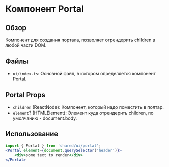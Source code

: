# Компонент Portal

## Обзор
Компонент для создания портала, позволяет отрендерить children в любой части DOM.

## Файлы
- `ui/index.ts`: Основной файл, в котором определяется компонент Portal.

## Portal Props
- `children` (ReactNode): Компонент, который надо поместить в полтар.
- `element`? (HTMLElement): Элемент куда отрендерить children, по умолчанию - document.body.

## Использование
```jsx
import { Portal } from 'shared/ui/portal';
<Portal element={document.querySelector('header')}>
    <div>some text to render</div>
</Portal>
```
